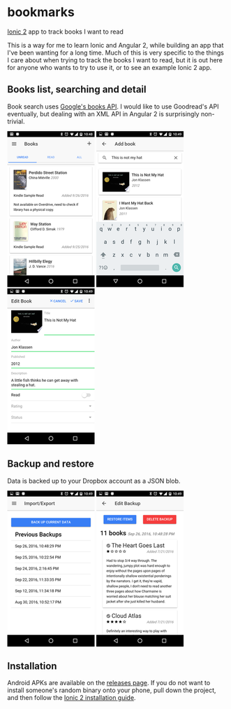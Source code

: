 # bookmarks
[Ionic 2](http://ionicframework.com/docs/v2/) app to track books I want to read

This is a way for me to learn Ionic and Angular 2, while building an app that I've been wanting for a long time.
Much of this is very specific to the things I care about when trying to track the books I want to read, but it is
out here for anyone who wants to try to use it, or to see an example Ionic 2 app.

## Books list, searching and detail

Book search uses [Google's books API](https://developers.google.com/books/docs/overview). I would like to use Goodread's API eventually, but dealing with an XML API in Angular 2 is surprisingly non-trivial.

![list_screenshot](/screenshots/books_list.png)
![search_screenshot](/screenshots/books_search.png)
![detail_screenshot](/screenshots/books_edit.png)

## Backup and restore

Data is backed up to your Dropbox account as a JSON blob. 

![backup_list](/screenshots/backup_list.png)
![backup_detail](/screenshots/backup_detail.png)

## Installation

Android APKs are available on the [releases page](https://github.com/skray/bookmarks/releases). If you do not want to install someone's random binary onto your phone, pull down the project, and then follow the [Ionic 2 installation guide](http://ionicframework.com/docs/v2/getting-started/installation/).
